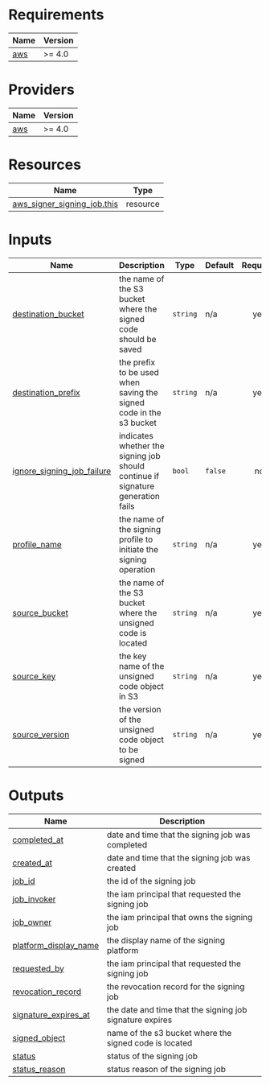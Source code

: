 <!-- BEGIN_TF_DOCS -->
# Requirements

| Name | Version |
|------|---------|
| <a name="requirement_aws"></a> [aws](#requirement\_aws) | >= 4.0 |

# Providers

| Name | Version |
|------|---------|
| <a name="provider_aws"></a> [aws](#provider\_aws) | >= 4.0 |

# Resources

| Name | Type |
|------|------|
| [aws_signer_signing_job.this](https://registry.terraform.io/providers/hashicorp/aws/latest/docs/resources/signer_signing_job) | resource |

# Inputs

| Name | Description | Type | Default | Required |
|------|-------------|------|---------|:--------:|
| <a name="input_destination_bucket"></a> [destination\_bucket](#input\_destination\_bucket) | the name of the S3 bucket where the signed code should be saved | `string` | n/a | yes |
| <a name="input_destination_prefix"></a> [destination\_prefix](#input\_destination\_prefix) | the prefix to be used when saving the signed code in the s3 bucket | `string` | n/a | yes |
| <a name="input_ignore_signing_job_failure"></a> [ignore\_signing\_job\_failure](#input\_ignore\_signing\_job\_failure) | indicates whether the signing job should continue if signature generation fails | `bool` | `false` | no |
| <a name="input_profile_name"></a> [profile\_name](#input\_profile\_name) | the name of the signing profile to initiate the signing operation | `string` | n/a | yes |
| <a name="input_source_bucket"></a> [source\_bucket](#input\_source\_bucket) | the name of the S3 bucket where the unsigned code is located | `string` | n/a | yes |
| <a name="input_source_key"></a> [source\_key](#input\_source\_key) | the key name of the unsigned code object in S3 | `string` | n/a | yes |
| <a name="input_source_version"></a> [source\_version](#input\_source\_version) | the version of the unsigned code object to be signed | `string` | n/a | yes |

# Outputs

| Name | Description |
|------|-------------|
| <a name="output_completed_at"></a> [completed\_at](#output\_completed\_at) | date and time that the signing job was completed |
| <a name="output_created_at"></a> [created\_at](#output\_created\_at) | date and time that the signing job was created |
| <a name="output_job_id"></a> [job\_id](#output\_job\_id) | the id of the signing job |
| <a name="output_job_invoker"></a> [job\_invoker](#output\_job\_invoker) | the iam principal that requested the signing job |
| <a name="output_job_owner"></a> [job\_owner](#output\_job\_owner) | the iam principal that owns the signing job |
| <a name="output_platform_display_name"></a> [platform\_display\_name](#output\_platform\_display\_name) | the display name of the signing platform |
| <a name="output_requested_by"></a> [requested\_by](#output\_requested\_by) | the iam principal that requested the signing job |
| <a name="output_revocation_record"></a> [revocation\_record](#output\_revocation\_record) | the revocation record for the signing job |
| <a name="output_signature_expires_at"></a> [signature\_expires\_at](#output\_signature\_expires\_at) | the date and time that the signing job signature expires |
| <a name="output_signed_object"></a> [signed\_object](#output\_signed\_object) | name of the s3 bucket where the signed code is located |
| <a name="output_status"></a> [status](#output\_status) | status of the signing job |
| <a name="output_status_reason"></a> [status\_reason](#output\_status\_reason) | status reason of the signing job |
<!-- END_TF_DOCS -->